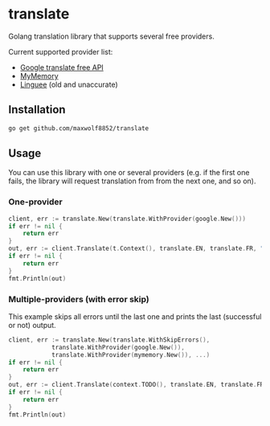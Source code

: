 # translate

Golang translation library that supports several free providers.

Current supported provider list:

- [Google translate free API](./providers/google/README.md)
- [MyMemory](./providers/mymemory/README.md)
- [Linguee](./providers/linguee/README.md) (old and unaccurate)

## Installation

```sh
go get github.com/maxwolf8852/translate
```

## Usage

You can use this library with one or several providers (e.g. if the first one fails, the library will request translation from from the next one, and so on).

### One-provider

```go
client, err := translate.New(translate.WithProvider(google.New()))
if err != nil {
    return err
}
out, err := client.Translate(t.Context(), translate.EN, translate.FR, "Hello world!")
if err != nil {
    return err
}
fmt.Println(out)
```

### Multiple-providers (with error skip)

This example skips all errors until the last one and prints the last (successful or not) output.

```go
client, err := translate.New(translate.WithSkipErrors(),
			translate.WithProvider(google.New()),
			translate.WithProvider(mymemory.New()), ...)
if err != nil {
    return err
}
out, err := client.Translate(context.TODO(), translate.EN, translate.FR, "Hello world!")
if err != nil {
    return err
}
fmt.Println(out)
```
